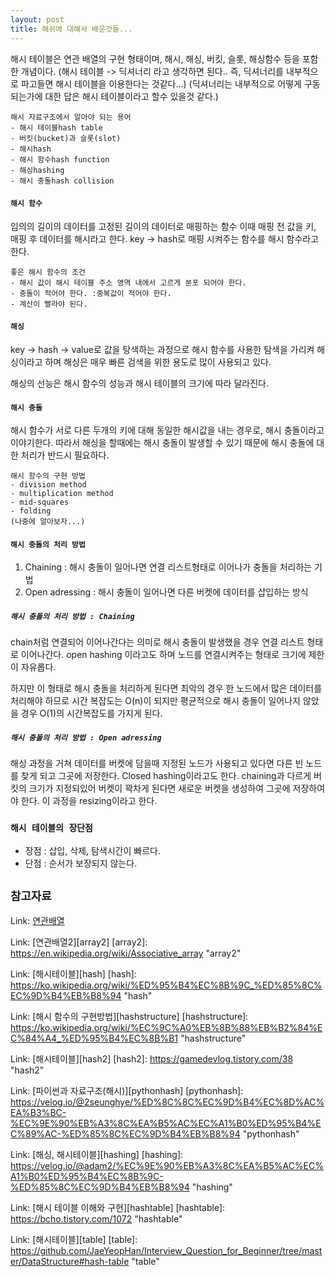 ```yaml
---
layout: post
title: 해쉬에 대해서 배운것들...
---
```


해시 테이블은 연관 배열의 구현 형태이며, 해시, 해싱, 버킷, 슬롯, 해싱함수 등을 포함한 개념이다. 
(해시 테이블 -> 딕셔너리 라고 생각하면 된다.. 즉, 딕셔너리를 내부적으로 파고들면 해시 테이블을 이용한다는 것같다...)
(딕셔너리는 내부적으로 어떻게 구동되는가에 대한 답은 해시 테이블이라고 할수 있을것 같다.)

```
해시 자료구조에서 알아야 되는 용어
- 해시 테이블hash table
- 버킷(bucket)과 슬롯(slot)
- 해시hash
- 해시 함수hash function
- 해싱hashing
- 해시 충돌hash collision
```

#### `해시 함수`
임의의 길이의 데이터를 고정된 길이의 데이터로 매핑하는 함수
이때 매핑 전 값을 키, 매핑 후 데이터를 해시라고 한다.
key -> hash로 매핑 시켜주는 함수를 해시 함수라고 한다.

```
좋은 해시 함수의 조건
- 해시 값이 해시 테이블 주소 영역 내에서 고르게 분포 되어야 한다.
- 충돌이 적어야 한다. :중복값이 적어야 한다.
- 계산이 빨라야 된다.
```

#### `해싱`
key -> hash -> value로 값을 탕색하는 과정으로 해시 함수를 사용한 탐색을 가리켜 해싱이라고 하며 해싱은 매우 빠른 검색을 위한 용도로 많이 사용되고 있다.

해싱의 선능은 해시 함수의 성능과 해시 테이블의 크기에 따라 달라진다.

#### `해시 충돌`
해시 함수가 서로 다른 두개의 키에 대해 동일한 해시값을 내는 경우로, 해시 충돌이라고 이야기한다.
따라서 해싱을 할때에는 해시 충돌이 발생할 수 있기 때문에 해시 충돌에 대한 처리가 반드시 필요하다.

```
해시 함수의 구현 방법
- division method
- multiplication method
- mid-squares
- folding
(나중에 알아보자...)
```

#### `해시 충돌의 처리 방법`
1. Chaining : 해시 충돌이 일어나면 연결 리스트형태로 이어나가 충돌을 처리하는 기법
2. Open adressing : 해시 충돌이 일어나면 다른 버켓에 데이터를 삽입하는 방식

##### `해시 충돌의 처리 방법 : Chaining`
chain처럼 연결되어 이어나간다는 의미로 해시 충돌이 발생했을 경우 연결 리스트 형태로 이어나간다.
open hashing 이라고도 하며 노드를 연결시켜주는 형태로 크기에 제한이 자유롭다.

하지만 이 형태로 해시 충돌을 처리하게 된다면 최악의 경우 한 노드에서 많은 데이터를 처리해야 하므로 시간 복잡도는 O(n)이 되지만 평균적으로 해시 충돌이 일어나지 않았을 경우 O(1)의 시간복잡도를 가지게 된다.

##### `해시 충돌의 처리 방법 : Open adressing`
해싱 과정을 거쳐 데이터를 버켓에 담을때 지정된 노드가 사용되고 있다면 다른 빈 노드를 찾게 되고 그곳에 저장한다.
Closed hashing이라고도 한다. chaining과 다르게 버킷의 크기가 지정되있어 버켓이 꽉차게 된다면 새로운 버켓을 생성하여 그곳에 저장하여야 한다. 이 과정을 resizing이라고 한다.


### `해시 테이블의 장단점`
- 장점 : 삽입, 삭제, 탐색시간이 빠르다.
- 단점 : 순서가 보장되지 않는다.


## `참고자료`
Link: [연관배열][array]

[array]: https://ko.wikipedia.org/wiki/%EC%97%B0%EA%B4%80_%EB%B0%B0%EC%97%B4 "array"

Link: [연관배열2][array2]
[array2]: https://en.wikipedia.org/wiki/Associative_array "array2"

Link: [해시테이블][hash]
[hash]: https://ko.wikipedia.org/wiki/%ED%95%B4%EC%8B%9C_%ED%85%8C%EC%9D%B4%EB%B8%94 "hash"

Link: [해시 함수의 구현방법][hashstructure]
[hashstructure]: https://ko.wikipedia.org/wiki/%EC%9C%A0%EB%8B%88%EB%B2%84%EC%84%A4_%ED%95%B4%EC%8B%B1 "hashstructure"

Link: [해시테이블][hash2]
[hash2]: https://gamedevlog.tistory.com/38 "hash2"

Link: [파이썬과 자료구조(해시)][pythonhash]
[pythonhash]: https://velog.io/@2seunghye/%ED%8C%8C%EC%9D%B4%EC%8D%AC%EA%B3%BC-%EC%9E%90%EB%A3%8C%EA%B5%AC%EC%A1%B0%ED%95%B4%EC%89%AC-%ED%85%8C%EC%9D%B4%EB%B8%94 "pythonhash"

Link: [해싱, 해시테이블][hashing]
[hashing]: https://velog.io/@adam2/%EC%9E%90%EB%A3%8C%EA%B5%AC%EC%A1%B0%ED%95%B4%EC%8B%9C-%ED%85%8C%EC%9D%B4%EB%B8%94 "hashing"

Link: [해시 테이블 이해와 구현][hashtable]
[hashtable]: https://bcho.tistory.com/1072 "hashtable"

Link: [해시테이블][table]
[table]: https://github.com/JaeYeopHan/Interview_Question_for_Beginner/tree/master/DataStructure#hash-table "table"